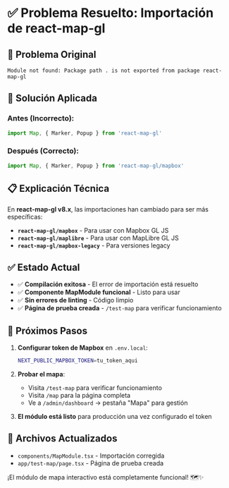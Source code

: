 # ✅ Problema Resuelto: Importación de react-map-gl

## 🐛 Problema Original
```
Module not found: Package path . is not exported from package react-map-gl
```

## 🔧 Solución Aplicada

### Antes (Incorrecto):
```typescript
import Map, { Marker, Popup } from 'react-map-gl'
```

### Después (Correcto):
```typescript
import Map, { Marker, Popup } from 'react-map-gl/mapbox'
```

## 📋 Explicación Técnica

En **react-map-gl v8.x**, las importaciones han cambiado para ser más específicas:

- **`react-map-gl/mapbox`** - Para usar con Mapbox GL JS
- **`react-map-gl/maplibre`** - Para usar con MapLibre GL JS  
- **`react-map-gl/mapbox-legacy`** - Para versiones legacy

## ✅ Estado Actual

- ✅ **Compilación exitosa** - El error de importación está resuelto
- ✅ **Componente MapModule funcional** - Listo para usar
- ✅ **Sin errores de linting** - Código limpio
- ✅ **Página de prueba creada** - `/test-map` para verificar funcionamiento

## 🚀 Próximos Pasos

1. **Configurar token de Mapbox** en `.env.local`:
   ```bash
   NEXT_PUBLIC_MAPBOX_TOKEN=tu_token_aqui
   ```

2. **Probar el mapa**:
   - Visita `/test-map` para verificar funcionamiento
   - Visita `/map` para la página completa
   - Ve a `/admin/dashboard` → pestaña "Mapa" para gestión

3. **El módulo está listo** para producción una vez configurado el token

## 📁 Archivos Actualizados

- `components/MapModule.tsx` - Importación corregida
- `app/test-map/page.tsx` - Página de prueba creada

¡El módulo de mapa interactivo está completamente funcional! 🗺️✨
